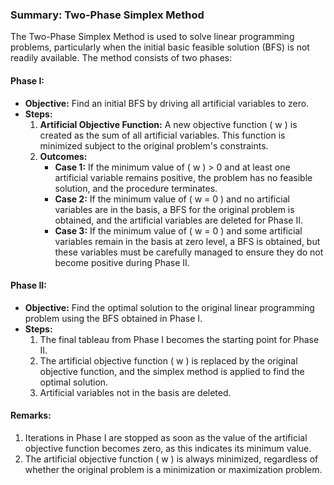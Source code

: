 ### Summary: Two-Phase Simplex Method

The Two-Phase Simplex Method is used to solve linear programming problems, particularly when the initial basic feasible solution (BFS) is not readily available. The method consists of two phases:

#### **Phase I:**
- **Objective:** Find an initial BFS by driving all artificial variables to zero.
- **Steps:**
  1. **Artificial Objective Function:** A new objective function \( w \) is created as the sum of all artificial variables. This function is minimized subject to the original problem's constraints.
  2. **Outcomes:**
     - **Case 1:** If the minimum value of \( w \) > 0 and at least one artificial variable remains positive, the problem has no feasible solution, and the procedure terminates.
     - **Case 2:** If the minimum value of \( w = 0 \) and no artificial variables are in the basis, a BFS for the original problem is obtained, and the artificial variables are deleted for Phase II.
     - **Case 3:** If the minimum value of \( w = 0 \) and some artificial variables remain in the basis at zero level, a BFS is obtained, but these variables must be carefully managed to ensure they do not become positive during Phase II.

#### **Phase II:**
- **Objective:** Find the optimal solution to the original linear programming problem using the BFS obtained in Phase I.
- **Steps:**
  1. The final tableau from Phase I becomes the starting point for Phase II.
  2. The artificial objective function \( w \) is replaced by the original objective function, and the simplex method is applied to find the optimal solution.
  3. Artificial variables not in the basis are deleted.

#### **Remarks:**
1. Iterations in Phase I are stopped as soon as the value of the artificial objective function becomes zero, as this indicates its minimum value.
2. The artificial objective function \( w \) is always minimized, regardless of whether the original problem is a minimization or maximization problem.
